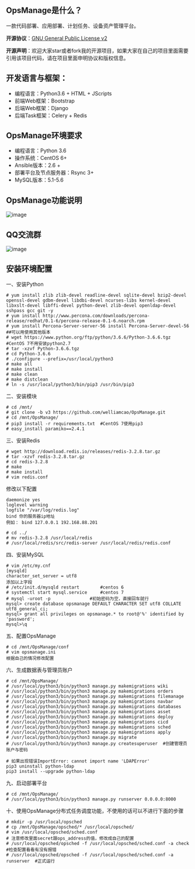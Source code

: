 ## OpsManage是什么？
一款代码部署、应用部署、计划任务、设备资产管理平台。

**开源协议**：[GNU General Public License v2](http://www.gnu.org/licenses/old-licenses/gpl-2.0.html)

**开源声明**：欢迎大家star或者fork我的开源项目，如果大家在自己的项目里面需要引用该项目代码，请在项目里面申明协议和版权信息。
## 开发语言与框架：
 * 编程语言：Python3.6 + HTML + JScripts
 * 前端Web框架：Bootstrap
 * 后端Web框架：Django
 * 后端Task框架：Celery + Redis

## OpsManage环境要求
 * 编程语言：Python 3.6
 * 操作系统：CentOS 6+
 * Ansible版本：2.6 + 
 * 部署平台及节点服务器：Rsync 3+
 * MySQL版本：5.1-5.6

## OpsManage功能说明
![image](https://github.com/welliamcao/OpsManage/blob/master/demo_imgs/opsmanage.png)

## QQ交流群
![image](https://github.com/welliamcao/OpsManage/blob/master/demo_imgs/qq_group.png)

## 安装环境配置
一、安装Python
```
# yum install zlib zlib-devel readline-devel sqlite-devel bzip2-devel openssl-devel gdbm-devel libdbi-devel ncurses-libs kernel-devel libxslt-devel libffi-devel python-devel zlib-devel openldap-devel sshpass gcc git -y
# yum install http://www.percona.com/downloads/percona-release/redhat/0.1-6/percona-release-0.1-6.noarch.rpm
# yum install Percona-Server-server-56 install Percona-Server-devel-56   ##可以用使用其他版本
# wget https://www.python.org/ftp/python/3.6.6/Python-3.6.6.tgz  #CentOS 7不用安装python2.7
# tar -xzvf Python-3.6.6.tgz
# cd Python-3.6.6
# ./configure --prefix=/usr/local/python3
# make all
# make install
# make clean
# make distclean  
# ln -s /usr/local/python3/bin/pip3 /usr/bin/pip3
```


二、安装模块
```
# cd /mnt/
# git clone -b v3 https://github.com/welliamcao/OpsManage.git
# cd /mnt/OpsManage/
# pip3 install -r requirements.txt  #CentOS 7使用pip3
# easy_install paramiko==2.4.1
```

三、安装Redis
```
# wget http://download.redis.io/releases/redis-3.2.8.tar.gz
# tar -xzvf redis-3.2.8.tar.gz
# cd redis-3.2.8
# make
# make install
# vim redis.conf
```
修改以下配置
```
daemonize yes
loglevel warning
logfile "/var/log/redis.log"
bind 你的服务器ip地址
例如： bind 127.0.0.1 192.168.88.201
```
```
# cd ../
# mv redis-3.2.8 /usr/local/redis
# /usr/local/redis/src/redis-server /usr/local/redis/redis.conf
```
四、安装MySQL
```
# vim /etc/my.cnf
[mysqld]
character_set_server = utf8
添加以上字段
# /etc/init.d/mysqld restart     	#centos 6
# systemctl start mysql.service 	#centos 7
# mysql -uroot -p  				#初始密码为空，直接回车就行
mysql> create database opsmanage DEFAULT CHARACTER SET utf8 COLLATE utf8_general_ci;
mysql> grant all privileges on opsmanage.* to root@'%' identified by 'password';
mysql>\q
```
五、配置OpsManage
```
# cd /mnt/OpsManage/conf
# vim opsmanage.ini
根据自己的情况修改配置

```
六、生成数据表与管理员账户
```
# cd /mnt/OpsManage/
# /usr/local/python3/bin/python3 manage.py makemigrations wiki
# /usr/local/python3/bin/python3 manage.py makemigrations orders
# /usr/local/python3/bin/python3 manage.py makemigrations filemanage
# /usr/local/python3/bin/python3 manage.py makemigrations navbar
# /usr/local/python3/bin/python3 manage.py makemigrations databases
# /usr/local/python3/bin/python3 manage.py makemigrations asset
# /usr/local/python3/bin/python3 manage.py makemigrations deploy
# /usr/local/python3/bin/python3 manage.py makemigrations cicd
# /usr/local/python3/bin/python3 manage.py makemigrations sched
# /usr/local/python3/bin/python3 manage.py makemigrations apply
# /usr/local/python3/bin/python3 manage.py migrate
# /usr/local/python3/bin/python3 manage.py createsuperuser  #创建管理员账户与密码
```
```
# 如果出现错误ImportError: cannot import name 'LDAPError'
pip3 uninstall python-ldap
pip3 install --upgrade python-ldap
```
九、启动部署平台
```
# cd /mnt/OpsManage/
# /usr/local/python3/bin/python3 manage.py runserver 0.0.0.0:8000
```


十、使用OpsManage分布式任务调度功能，不使用的话可以不进行下面的步骤
```
# mkdir -p /usr/local/opsched
# cp /mnt/OpsManage/opsched/* /usr/local/opsched/
# vim /usr/local/opsched/sched.conf 
# 注意修改里面secret跟ops_address的值，修改成自己的配置
# /usr/local/opsched/opsched -f /usr/local/opsched/sched.conf -a check      #检查配置看看有没有报错
# /usr/local/opsched/opsched -f /usr/local/opsched/sched.conf -a runserver  #正式运行 
```



